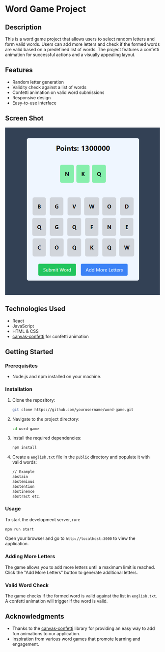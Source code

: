 # Word Game Project

## Description

This is a word game project that allows users to select random letters and form valid words. Users can add more letters and check if the formed words are valid based on a predefined list of words. The project features a confetti animation for successful actions and a visually appealing layout.

## Features

- Random letter generation
- Validity check against a list of words
- Confetti animation on valid word submissions
- Responsive design
- Easy-to-use interface

## Screen Shot

![Screen Shot](./public/word-app-ss.png "Word App Screenshot")

## Technologies Used

- React
- JavaScript
- HTML & CSS
- [canvas-confetti](https://github.com/catdad/canvas-confetti) for confetti animation

## Getting Started

### Prerequisites

- Node.js and npm installed on your machine.

### Installation

1. Clone the repository:

   ```bash
   git clone https://github.com/yourusername/word-game.git
   ```

2. Navigate to the project directory:

   ```bash
   cd word-game
   ```

3. Install the required dependencies:

   ```bash
   npm install
   ```

4. Create a `english.txt` file in the `public` directory and populate it with valid words:
   ```
   // Example
   abstain
   abstemious
   abstention
   abstinence
   abstract etc.
   ```

### Usage

To start the development server, run:

```bash
npm run start
```

Open your browser and go to `http://localhost:3000` to view the application.

### Adding More Letters

The game allows you to add more letters until a maximum limit is reached. Click the "Add More Letters" button to generate additional letters.

### Valid Word Check

The game checks if the formed word is valid against the list in `english.txt`. A confetti animation will trigger if the word is valid.

## Acknowledgments

- Thanks to the [canvas-confetti](https://github.com/catdad/canvas-confetti) library for providing an easy way to add fun animations to our application.
- Inspiration from various word games that promote learning and engagement.
